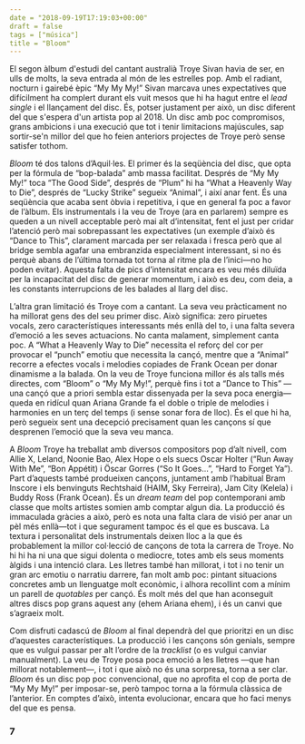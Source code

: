 ```yaml
---
date = "2018-09-19T17:19:03+00:00"
draft = false
tags = ["música"]
title = "Bloom"
---
```

El segon àlbum d'estudi del cantant australià Troye Sivan havia de ser, en ulls de molts, la seva entrada al món de les estrelles pop. Amb el radiant, nocturn i gairebé èpic “My My My!” Sivan marcava unes expectatives que difícilment ha complert durant els vuit mesos que hi ha hagut entre el *lead single* i el llançament del disc. És, potser justament per això, un disc diferent del que s'espera d'un artista pop al 2018. Un disc amb poc compromisos, grans ambicions i una execució que tot i tenir limitacions majúscules, sap sortir-se'n millor del que ho feien anteriors projectes de Troye però sense satisfer tothom.<!-- more -->

*Bloom* té dos talons d’Aquil·les. El primer és la seqüència del disc, que opta per la fórmula de “bop-balada” amb massa facilitat. Després de “My My My!” toca “The Good Side”, després de “Plum” hi ha “What a Heavenly Way to Die”, després de “Lucky Strike” segueix “Animal”, i així anar fent. És una seqüència que acaba sent òbvia i repetitiva, i que en general fa poc a favor de l’àlbum. Els instrumentals i la veu de Troye (ara en parlarem) sempre es queden a un nivell acceptable però mai alt d’intensitat, fent el just per cridar l’atenció però mai sobrepassant les expectatives (un exemple d’això és “Dance to This”, clarament marcada per ser relaxada i fresca però que al bridge sembla agafar una embranzida especialment interessant, si no és perquè abans de l’última tornada tot torna al ritme pla de l’inici—no ho poden evitar). Aquesta falta de pics d’intensitat encara es veu més diluïda per la incapacitat del disc de generar momentum, i això es deu, com deia, a les constants interrupcions de les balades al llarg del disc. 

L’altra gran limitació és Troye com a cantant. La seva veu pràcticament no ha millorat gens des del seu primer disc. Això significa: zero piruetes vocals, zero característiques interessants més enllà del to, i una falta severa d’emoció a les seves actuacions. No canta malament, simplement canta poc. A “What a Heavenly Way to Die” necessita el reforç del cor per provocar el “punch” emotiu que necessita la cançó, mentre que a “Animal” recorre a efectes vocals i melodies copiades de Frank Ocean per donar dinamisme a la balada. On la veu de Troye funciona millor és als talls més directes, com “Bloom” o “My My My!”, perquè fins i tot a “Dance to This” —una cançó que a priori sembla estar dissenyada per la seva poca energia— queda en ridícul quan Ariana Grande fa el doble o triple de melodies i harmonies en un terç del temps (i sense sonar fora de lloc). És el que hi ha, però segueix sent una decepció precisament quan les cançons sí que desprenen l’emoció que la seva veu manca.

A *Bloom* Troye ha treballat amb diversos compositors pop d’alt nivell, com Allie X, Leland, Noonie Bao, Alex Hope o els suecs Oscar Holter (“Run Away With Me”, “Bon Appétit) i Öscar Gorres (“So It Goes...”, “Hard to Forget Ya”). Part d’aquests també produeixen cançons, juntament amb l’habitual Bram Inscore i els benvinguts Rechtshaid (HAIM, Sky Ferreira), Jam City (Kelela) i Buddy Ross (Frank Ocean). És un *dream team* del pop contemporani amb classe que molts artistes somien amb comptar algun dia. La producció és immaculada gràcies a això, però es nota una falta clara de visió per anar un pèl més enllà—tot i que segurament tampoc és el que es buscava. La textura i personalitat dels instrumentals deixen lloc a la que és probablement la millor col·lecció de cançons de tota la carrera de Troye. No hi hi ha ni una que sigui dolenta o mediocre, totes amb els seus moments àlgids i una intenció clara. Les lletres també han millorat, i tot i no tenir un gran arc emotiu o narratiu darrere, fan molt amb poc: pintant situacions concretes amb un llenguatge molt econòmic, i alhora recollint com a mínim un parell de *quotables* per cançó. És molt més del que han aconseguit altres discs pop grans aquest any (ehem Ariana ehem), i és un canvi que s’agraeix molt.

Com disfruti cadascú de *Bloom* al final dependrà del que prioritzi en un disc d’aquestes característiques. La producció i les cançons són genials, sempre que es vulgui passar per alt l’ordre de la *tracklist* (o es vulgui canviar manualment). La veu de Troye posa poca emoció a les lletres —que han millorat notablement—, i tot i que això no és una sorpresa, torna a ser clar. *Bloom* és un disc pop poc convencional, que no aprofita el cop de porta de “My My My!” per imposar-se, però tampoc torna a la fórmula clàssica de l’anterior. En comptes d’això, intenta evolucionar, encara que ho faci menys del que es pensa.


### 7
